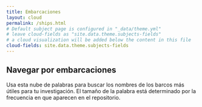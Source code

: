 ```yaml
---
title: Embarcaciones
layout: cloud
permalink: /ships.html
# Default subject page is configured in "_data/theme.yml"
# leave cloud-fields as "site.data.theme.subjects-fields"
# a cloud visualization will be added below the content in this file
cloud-fields: site.data.theme.subjects-fields
---
```


## Navegar por embarcaciones

Usa esta nube de palabras para buscar los nombres de los barcos más útiles para tu investigación. 
El tamaño de la palabra está determinado por la frecuencia en que aparecen en el repositorio. 
